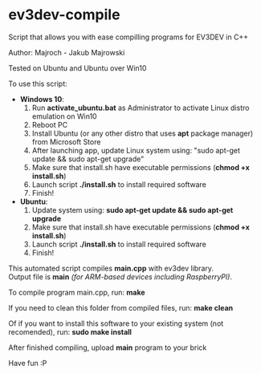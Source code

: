# ev3dev-compile
Script that allows you with ease compilling programs for EV3DEV in C++

Author: Majroch - Jakub Majrowski

Tested on Ubuntu and Ubuntu over Win10

To use this script:
<ul>
	<li><b>Windows 10</b>:
		<ol>
			<li>Run <b>activate_ubuntu.bat</b> as Administrator to activate Linux distro emulation on Win10</li>
			<li>Reboot PC</li>
			<li>Install Ubuntu (or any other distro that uses <b>apt</b> package manager) from Microsoft Store</li>
			<li>After launching app, update Linux system using: "sudo apt-get update && sudo apt-get upgrade"</li>
			<li>Make sure that install.sh have executable permissions (<b>chmod +x install.sh</b>)</li>
			<li>Launch script <b>./install.sh</b> to install required software</li>
			<li>Finish!</li>
		</ol>
	</li>
	<li><b>Ubuntu</b>:
		<ol>
			<li>Update system using: <b>sudo apt-get update && sudo apt-get upgrade</b></li>
			<li>Make sure that install.sh have executable permissions (<b>chmod +x install.sh</b>)</li>
			<li>Launch script <b>./install.sh</b> to install required software</li>
			<li>Finish!</li>
		</ol>
	</li>
</ul>

This automated script compiles <b>main.cpp</b> with ev3dev library.<br />
Output file is <b>main</b> <i>(for ARM-based devices including RaspberryPI)</i>.

To compile program main.cpp, run:
	<b>make</b>

If you need to clean this folder from compiled files, run:
	<b>make clean</b>

Of if you want to install this software to your existing system (not recomended), run:
	<b>sudo make install</b>


After finished compiling, upload <b>main</b> program to your brick

Have fun :P
